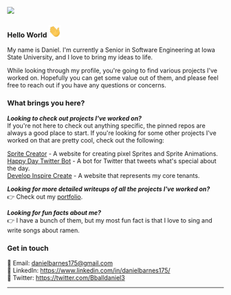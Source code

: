 ![](https://i.imgur.com/PtNYa9a.png)

### Hello World <img src="https://github.com/ABSphreak/ABSphreak/blob/master/gifs/Hi.gif" width="30px"></h2>

My name is Daniel. I'm currently a Senior in Software Engineering at Iowa State University, and I love to bring my ideas to life. 

While looking through my profile, you're going to find various projects I've worked on. Hopefully you can get some value out of them, and please feel free to reach out if you have any questions or concerns.

### What brings you here?

***Looking to check out projects I've worked on?***  
If you're not here to check out anything specific, the pinned repos are always a good place to start. If you're looking for some other projects I've worked on that are pretty cool, check out the following:

[Sprite Creator](https://tomthetornado.github.io/SpriteMaker/src/html/DrawingPage.html) - A website for creating pixel Sprites and Sprite Animations.  
[Happy Day Twitter Bot](https://github.com/danielbarnes175/happydaytwitterbot) - A bot for Twitter that tweets what's special about the day.  
[Develop Inspire Create](https://developinspirecreate.com) - A website that represents my core tenants.

***Looking for more detailed writeups of all the projects I've worked on?***  
:point_right: Check out my [portfolio](https://danielbarnes175.github.io/portfolio/).

***Looking for fun facts about me?***  
:point_right: I have a bunch of them, but my most fun fact is that I love to sing and write songs about ramen.

### Get in touch

:turtle: Email: danielbarnes175@gmail.com  
:penguin: LinkedIn: https://www.linkedin.com/in/danielbarnes175/  
:rabbit2: Twitter: https://twitter.com/Bballdaniel3  

---
